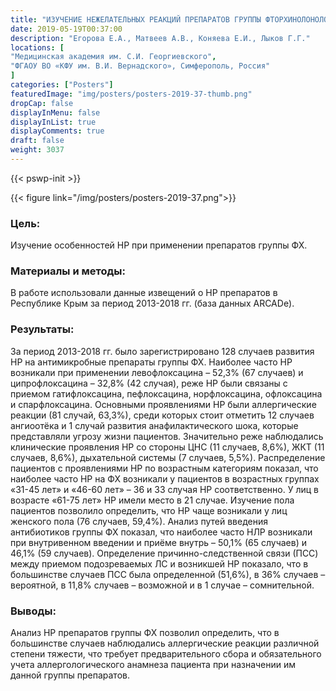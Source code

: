 ```yaml
---
title: "ИЗУЧЕНИЕ НЕЖЕЛАТЕЛЬНЫХ РЕАКЦИЙ ПРЕПАРАТОВ ГРУППЫ ФТОРХИНОЛОНОЛОВ, ЗАРЕГИСТРИРОВАННЫХ В РЕСПУБЛИКЕ КРЫМ В 2013-2018 ГГ"
date: 2019-05-19T00:37:00
description: "Егорова Е.А., Матвеев А.В., Коняева Е.И., Лыков Г.Г."
locations: [
"Медицинская академия им. С.И. Георгиевского",
"ФГАОУ ВО «КФУ им. В.И. Вернадского», Симферополь, Россия"
]
categories: ["Posters"]
featuredImage: "img/posters/posters-2019-37-thumb.png"
dropCap: false
displayInMenu: false
displayInList: true
displayComments: true
draft: false
weight: 3037
---
```



{{< pswp-init >}}

{{< figure link="/img/posters/posters-2019-37.png">}}


### Цель:

Изучение особенностей НР при применении препаратов группы ФХ.

### Материалы и методы: 

В работе использовали данные извещений о НР препаратов в Республике Крым за период 2013-2018 гг. (база данных ARCADe).

### Результаты: 

За период 2013-2018 гг. было зарегистрировано 128 случаев развития НР на антимикробные препараты группы ФХ. Наиболее часто НР возникали при применении левофлоксацина – 52,3% (67 случаев) и ципрофлоксацина – 32,8% (42 случая), реже НР были связаны с приемом гатифлоксацина, пефлоксацина, норфлоксацина, офлоксацина и спарфлоксацина. Основными проявлениями НР были аллергические реакции (81 случай, 63,3%), среди которых стоит отметить 12 случаев ангиоотёка и 1 случай развития анафилактического шока, которые представляли угрозу жизни пациентов. Значительно реже наблюдались клинические проявления НР со стороны ЦНС (11 случаев, 8,6%), ЖКТ (11 случаев, 8,6%), дыхательной системы (7 случаев, 5,5%). Распределение пациентов с проявлениями НР по возрастным категориям показал, что наиболее часто НР на ФХ возникали у пациентов в возрастных группах «31-45 лет» и «46-60 лет» – 36 и 33 случая НР соответственно. У лиц в возрасте «61-75 лет» НР имели место в 21 случае. Изучение пола пациентов позволило определить, что НР чаще возникали у лиц женского пола (76 случаев, 59,4%). Анализ путей введения антибиотиков группы ФХ показал, что наиболее часто НЛР возникали при внутривенном введении и приёме внутрь – 50,1% (65 случаев) и 46,1% (59 случаев). Определение причинно-следственной связи (ПСС) между приемом подозреваемых ЛС и возникшей НР показало, что в большинстве случаев ПСС была определенной (51,6%), в 36% случаев – вероятной, в 11,8% случаев – возможной и в 1 случае – сомнительной.

### Выводы: 

Анализ НР препаратов группы ФХ позволил определить, что в большинстве случаев наблюдались аллергические реакции различной степени тяжести, что требует предварительного сбора и обязательного учета аллергологического анамнеза пациента при назначении им данной группы препаратов.